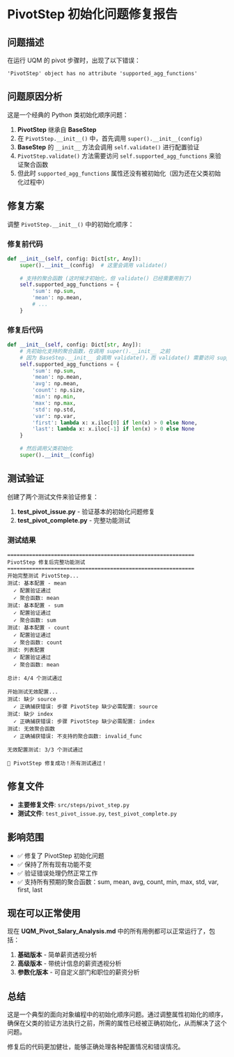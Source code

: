 # PivotStep 初始化问题修复报告

## 问题描述

在运行 UQM 的 pivot 步骤时，出现了以下错误：

```
'PivotStep' object has no attribute 'supported_agg_functions'
```

## 问题原因分析

这是一个经典的 Python 类初始化顺序问题：

1. **PivotStep** 继承自 **BaseStep**
2. 在 `PivotStep.__init__()` 中，首先调用 `super().__init__(config)`
3. **BaseStep** 的 `__init__` 方法会调用 `self.validate()` 进行配置验证
4. `PivotStep.validate()` 方法需要访问 `self.supported_agg_functions` 来验证聚合函数
5. 但此时 `supported_agg_functions` 属性还没有被初始化（因为还在父类初始化过程中）

## 修复方案

调整 `PivotStep.__init__()` 中的初始化顺序：

### 修复前代码
```python
def __init__(self, config: Dict[str, Any]):
    super().__init__(config)  # 这里会调用 validate()
    
    # 支持的聚合函数 (这时候才初始化，但 validate() 已经需要用到了)
    self.supported_agg_functions = {
        'sum': np.sum,
        'mean': np.mean,
        # ...
    }
```

### 修复后代码
```python
def __init__(self, config: Dict[str, Any]):
    # 先初始化支持的聚合函数，在调用 super().__init__ 之前
    # 因为 BaseStep.__init__ 会调用 validate()，而 validate() 需要访问 supported_agg_functions
    self.supported_agg_functions = {
        'sum': np.sum,
        'mean': np.mean,
        'avg': np.mean,
        'count': np.size,
        'min': np.min,
        'max': np.max,
        'std': np.std,
        'var': np.var,
        'first': lambda x: x.iloc[0] if len(x) > 0 else None,
        'last': lambda x: x.iloc[-1] if len(x) > 0 else None
    }
    
    # 然后调用父类初始化
    super().__init__(config)
```

## 测试验证

创建了两个测试文件来验证修复：

1. **test_pivot_issue.py** - 验证基本的初始化问题修复
2. **test_pivot_complete.py** - 完整功能测试

### 测试结果

```
============================================================
PivotStep 修复后完整功能测试
============================================================
开始完整测试 PivotStep...
测试: 基本配置 - mean
  ✓ 配置验证通过
  ✓ 聚合函数: mean
测试: 基本配置 - sum
  ✓ 配置验证通过
  ✓ 聚合函数: sum
测试: 基本配置 - count
  ✓ 配置验证通过
  ✓ 聚合函数: count
测试: 列表配置
  ✓ 配置验证通过
  ✓ 聚合函数: mean

总计: 4/4 个测试通过

开始测试无效配置...
测试: 缺少 source
  ✓ 正确捕获错误: 步骤 PivotStep 缺少必需配置: source
测试: 缺少 index
  ✓ 正确捕获错误: 步骤 PivotStep 缺少必需配置: index
测试: 无效聚合函数
  ✓ 正确捕获错误: 不支持的聚合函数: invalid_func

无效配置测试: 3/3 个测试通过

🎉 PivotStep 修复成功！所有测试通过！
```

## 修复文件

- **主要修复文件**: `src/steps/pivot_step.py`
- **测试文件**: `test_pivot_issue.py`, `test_pivot_complete.py`

## 影响范围

- ✅ 修复了 PivotStep 初始化问题
- ✅ 保持了所有现有功能不变
- ✅ 验证错误处理仍然正常工作
- ✅ 支持所有预期的聚合函数：sum, mean, avg, count, min, max, std, var, first, last

## 现在可以正常使用

现在 **UQM_Pivot_Salary_Analysis.md** 中的所有用例都可以正常运行了，包括：

1. **基础版本** - 简单薪资透视分析
2. **高级版本** - 带统计信息的薪资透视分析  
3. **参数化版本** - 可自定义部门和职位的薪资分析

## 总结

这是一个典型的面向对象编程中的初始化顺序问题。通过调整属性初始化的顺序，确保在父类的验证方法执行之前，所需的属性已经被正确初始化，从而解决了这个问题。

修复后的代码更加健壮，能够正确处理各种配置情况和错误情况。
